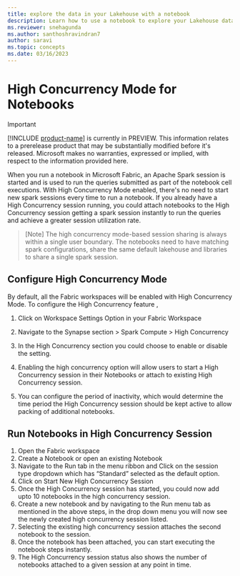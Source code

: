 ```yaml
---
title: explore the data in your Lakehouse with a notebook
description: Learn how to use a notebook to explore your Lakehouse data.
ms.reviewer: snehagunda
ms.author: santhoshravindran7
author: saravi
ms.topic: concepts
ms.date: 03/16/2023
---
```


# High Concurrency Mode for Notebooks

> [!IMPORTANT]
> [!INCLUDE [product-name](../includes/product-name.md)] is currently in PREVIEW. This information relates to a prerelease product that may be substantially modified before it's released. Microsoft makes no warranties, expressed or implied, with respect to the information provided here.

When you run a notebook in Microsoft Fabric, an Apache Spark session is started and is used to run the queries submitted as part of the notebook cell executions. With High Concurrency Mode enabled, there's no need to start new spark sessions every time to run a notebook. If you already have a High Concurrency session running, you could attach notebooks to the High Concurrency session getting a spark session instantly to run the queries and achieve a greater session utilization rate. 

> [Note]
> The high concurrency mode-based session sharing is always within a single user boundary. 
> The notebooks need to have matching spark configurations, share the same default lakehouse and libraries to share a single spark session. 

## Configure High Concurrency Mode 
By default, all the Fabric workspaces will be enabled with High Concurrency Mode. To configure the High Concurrency feature , 

1.	Click on Workspace Settings Option in your Fabric Workspace
2.	Navigate to the Synapse section > Spark Compute > High Concurrency 


3.	In the High Concurrency section you could choose to enable or disable the setting. 
4.	Enabling the high concurrency option will allow users to start a High Concurrency session in their Notebooks or attach to existing High Concurrency session. 
5.	You can configure the period of inactivity, which would determine the time period the High Concurrency session should be kept active to allow packing of additional notebooks. 
## Run Notebooks in High Concurrency Session
1.	Open the Fabric workspace 
2.	Create a Notebook or open an existing Notebook 
3.	Navigate to the Run tab in the menu ribbon and Click on the session type dropdown which has  “Standard” selected as the default option.
4.	Click on Start New High Concurrency Session 
5.	Once the High Concurrency session has started,  you could now add upto 10 notebooks in the high concurrency session.
6.	Create a new notebook and by navigating to the Run menu tab as mentioned in the above steps, in the drop down menu you will now see the newly created high concurrency session listed. 
7.	Selecting the existing high concurrency session attaches the second notebook to the session.
8.	Once the notebook has been attached, you can start executing the notebook steps instantly. 
9.	The High Concurrency session status also shows the number of notebooks attached to a given session at any point in time. 
